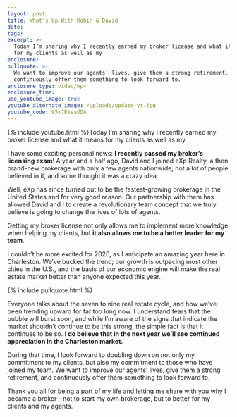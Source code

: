 ```yaml
---
layout: post
title: What’s Up With Robin & David
date:
tags:
excerpt: >-
  Today I’m sharing why I recently earned my broker license and what it means
  for my clients as well as my
enclosure:
pullquote: >-
  We want to improve our agents’ lives, give them a strong retirement, and
  continuously offer them something to look forward to.
enclosure_type: video/mp4
enclosure_time:
use_youtube_image: true
youtube_alternate_image: /uploads/update-yt.jpg
youtube_code: 95k7EkeadDA
---
```


{% include youtube.html %}Today I’m sharing why I recently earned my broker license and what it means for my clients as well as my

I have some exciting personal news: **I recently passed my broker’s licensing exam**\! A year and a half ago, David and I joined eXp Realty, a then brand-new brokerage with only a few agents nationwide; not a lot of people believed in it, and some thought it was a crazy idea.&nbsp;

Well, eXp has since turned out to be the fastest-growing brokerage in the United States and for very good reason. Our partnership with them has allowed David and I to create a revolutionary team concept that we truly believe is going to change the lives of lots of agents.&nbsp;

Getting my broker license not only allows me to implement more knowledge when helping my clients, but **it also allows me to be a better leader for my team**.&nbsp;

I couldn’t be more excited for 2020, as I anticipate an amazing year here in Charleston. We’ve bucked the trend; our growth is outpacing most other cities in the U.S., and the basis of our economic engine will make the real estate market better than anyone expected this year.&nbsp;

{% include pullquote.html %}

Everyone talks about the seven to nine real estate cycle, and how we’ve been trending upward for far too long now. I understand fears that the bubble will burst soon, and while I’m aware of the signs that indicate the market shouldn’t continue to be this strong, the simple fact is that it continues to be so. **I do believe that in the next year we’ll see continued appreciation in the Charleston market.&nbsp;**

During that time, I look forward to doubling down on not only my commitment to my clients, but also my commitment to those who have joined my team. We want to improve our agents’ lives, give them a strong retirement, and continuously offer them something to look forward to.&nbsp;

Thank you all for being a part of my life and letting me share with you why I became a broker—not to start my own brokerage, but to better for my clients and my agents.&nbsp;